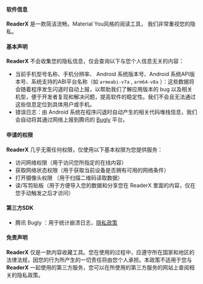 #### 软件信息

**ReaderX** 是一款简洁流畅，Material You风格的阅读工具， 我们非常重视您的隐私。

#### 基本声明

**ReaderX** 不会收集您的隐私信息，仅会查询以下与您个人信息无关的内容：

* 当前手机型号名称、手机分辨率、 Android 系统版本号、Android 系统API版本号、系统支持的ABI平台名称（如 `armeabi-v7a` , `arm64-v8a` ）：这些数据将会随着程序发生闪退时自动上报，以帮助我们了解应用版本的 bug 以及相关机型，便于开发者复现和解决问题，提高软件的稳定性。我们不会且无法通过这些信息定位到具体用户或手机。
* 错误日志：由 Android 系统在程序闪退时自动产生的相关代码堆栈信息，我们会自动将其通过网络上报到腾讯的 [Bugly](https://bugly.qq.com/v2) 平台。

#### 申请的权限

**ReaderX** 几乎无需任何权限，仅使用以下基本权限为您提供服务：

- 访问网络权限（用于访问您所指定的在线内容）
- 获取网络状态权限（用于获取当前设备是否拥有可用的网络条件）
- 打开摄像头权限 （用于扫描二维码读取数据）
- 读/写剪贴板（用于方便导入您的数据和分享您在 ReaderX 里面的内容，仅在您手动触发之后才访问）

#### 第三方SDK

* 腾讯 Bugly ：用于统计崩溃日志，[隐私政策](https://privacy.qq.com/document/preview/fc748b3d96224fdb825ea79e132c1a56)

#### 免责声明

**ReaderX** 仅是一款内容收藏工具。您在使用的过程中，应遵守所在国家和地区的法律法规，因您的行为所产生的一切责任将由您个人承担。本政策不适用于您与 **ReaderX** 一起使用的第三方服务，您可以在所使用的第三方服务的网站上查阅相关的隐私政策。

